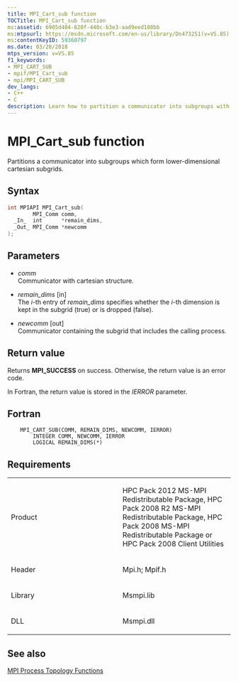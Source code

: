 ```yaml
---
title: MPI_Cart_sub function
TOCTitle: MPI_Cart_sub function
ms:assetid: 6905d404-820f-440c-b3e3-aad9eed108bb
ms:mtpsurl: https://msdn.microsoft.com/en-us/library/Dn473251(v=VS.85)
ms:contentKeyID: 59360797
ms.date: 03/28/2018
mtps_version: v=VS.85
f1_keywords:
- MPI_CART_SUB
- mpif/MPI_Cart_sub
- mpi/MPI_CART_SUB
dev_langs:
- C++
- C
description: Learn how to partition a communicator into subgroups with MPI_Cart_sub function. Understand syntax, parameters, and return values.
---
```


# MPI\_Cart\_sub function

Partitions a communicator into subgroups which form lower-dimensional cartesian subgrids.

## Syntax

``` c++
int MPIAPI MPI_Cart_sub(
        MPI_Comm comm,
  _In_  int      *remain_dims,
  _Out_ MPI_Comm *newcomm
);
```

## Parameters

  - *comm*  
    Communicator with cartesian structure.

  - *remain\_dims* \[in\]  
    The  *i*-th entry of *remain_dims* specifies whether the *i*-th dimension is kept in the subgrid (true) or is dropped (false).

  - *newcomm* \[out\]  
    Communicator containing the subgrid that includes the calling process.

## Return value

Returns **MPI\_SUCCESS** on success. Otherwise, the return value is an error code.

In Fortran, the return value is stored in the *IERROR* parameter.

## Fortran

``` FORTRAN
    MPI_CART_SUB(COMM, REMAIN_DIMS, NEWCOMM, IERROR)
        INTEGER COMM, NEWCOMM, IERROR
        LOGICAL REMAIN_DIMS(*)
```

## Requirements

<table>
<colgroup>
<col style="width: 50%" />
<col style="width: 50%" />
</colgroup>
<tbody>
<tr class="odd">
<td><p>Product</p></td>
<td><p>HPC Pack 2012 MS-MPI Redistributable Package, HPC Pack 2008 R2 MS-MPI Redistributable Package, HPC Pack 2008 MS-MPI Redistributable Package or HPC Pack 2008 Client Utilities</p></td>
</tr>
<tr class="even">
<td><p>Header</p></td>
<td>Mpi.h;
Mpif.h</td>
</tr>
<tr class="odd">
<td><p>Library</p></td>
<td>Msmpi.lib</td>
</tr>
<tr class="even">
<td><p>DLL</p></td>
<td>Msmpi.dll</td>
</tr>
</tbody>
</table>


## See also

[MPI Process Topology Functions](mpi-process-topology-functions.md)

